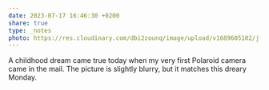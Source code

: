 ```yaml
---
date: 2023-07-17 16:46:30 +0200
share: true
type: _notes
photo: https://res.cloudinary.com/dbi2zounq/image/upload/v1689605102/jfedctqreximibglotmu.jpg
---
```

A childhood dream came true today when my very first Polaroid camera came in the mail. The picture is slightly blurry, but it matches this dreary Monday. 
